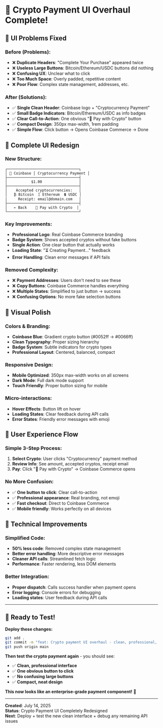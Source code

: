 # 🎨 Crypto Payment UI Overhaul Complete!

## 🚨 **UI Problems Fixed**

### **Before (Problems):**
- ❌ **Duplicate Headers**: "Complete Your Purchase" appeared twice
- ❌ **Useless Large Buttons**: Bitcoin/Ethereum/USDC buttons did nothing
- ❌ **Confusing UX**: Unclear what to click
- ❌ **Too Much Space**: Overly padded, repetitive content
- ❌ **Poor Flow**: Complex state management, addresses, etc.

### **After (Solutions):**
- ✅ **Single Clean Header**: Coinbase logo + "Cryptocurrency Payment"
- ✅ **Small Badge Indicators**: Bitcoin/Ethereum/USDC as info badges
- ✅ **Clear Call-to-Action**: One obvious "🚀 Pay with Crypto" button
- ✅ **Compact Design**: 350px max-width, 1rem padding
- ✅ **Simple Flow**: Click button → Opens Coinbase Commerce → Done

## 🎯 **Complete UI Redesign**

### **New Structure:**
```
┌─────────────────────────────────┐
│ 🏢 Coinbase │ Cryptocurrency Payment │
├─────────────────────────────────┤
│           $1.00                 │
├─────────────────────────────────┤
│    Accepted cryptocurrencies:   │
│   ₿ Bitcoin  Ξ Ethereum  💲 USDC │
│     Receipt: email@domain.com   │
├─────────────────────────────────┤
│   ← Back    🚀 Pay with Crypto  │
└─────────────────────────────────┘
```

### **Key Improvements:**
- **Professional Logo**: Real Coinbase Commerce branding
- **Badge System**: Shows accepted cryptos without fake buttons
- **Single Action**: One clear button that actually works
- **Loading State**: "⏳ Creating Payment..." feedback
- **Error Handling**: Clean error messages if API fails

### **Removed Complexity:**
- ❌ **Payment Addresses**: Users don't need to see these
- ❌ **Copy Buttons**: Coinbase Commerce handles everything
- ❌ **Multiple States**: Simplified to just button → success
- ❌ **Confusing Options**: No more fake selection buttons

## 🎨 **Visual Polish**

### **Colors & Branding:**
- **Coinbase Blue**: Gradient crypto button (#0052ff → #0066ff)
- **Clean Typography**: Proper sizing hierarchy
- **Badge System**: Subtle indicators for crypto types
- **Professional Layout**: Centered, balanced, compact

### **Responsive Design:**
- **Mobile Optimized**: 350px max-width works on all screens
- **Dark Mode**: Full dark mode support
- **Touch Friendly**: Proper button sizing for mobile

### **Micro-interactions:**
- **Hover Effects**: Button lift on hover
- **Loading States**: Clear feedback during API calls
- **Error States**: Friendly error messages with emoji

## 🚀 **User Experience Flow**

### **Simple 3-Step Process:**
1. **Select Crypto**: User clicks "Cryptocurrency" payment method
2. **Review Info**: See amount, accepted cryptos, receipt email
3. **Pay**: Click "🚀 Pay with Crypto" → Coinbase Commerce opens

### **No More Confusion:**
- ✅ **One button to click**: Clear call-to-action
- ✅ **Professional appearance**: Real branding, not emoji
- ✅ **Fast checkout**: Direct to Coinbase Commerce
- ✅ **Mobile friendly**: Works perfectly on all devices

## 🔧 **Technical Improvements**

### **Simplified Code:**
- **50% less code**: Removed complex state management
- **Better error handling**: More descriptive error messages
- **Cleaner API calls**: Streamlined fetch logic
- **Performance**: Faster rendering, less DOM elements

### **Better Integration:**
- **Proper dispatch**: Calls success handler when payment opens
- **Error logging**: Console errors for debugging
- **Loading states**: User feedback during API calls

---

## 📱 **Ready to Test!**

**Deploy these changes:**
```bash
git add .
git commit -m "feat: Crypto payment UI overhaul - clean, professional, functional 🎨"
git push origin main
```

**Then test the crypto payment again** - you should see:
- ✅ **Clean, professional interface**
- ✅ **One obvious button to click**
- ✅ **No confusing large buttons**
- ✅ **Compact, neat design**

**This now looks like an enterprise-grade payment component!** 🎯

---

**Created**: July 14, 2025  
**Status**: Crypto Payment UI Completely Redesigned  
**Next**: Deploy + test the new clean interface + debug any remaining API issues